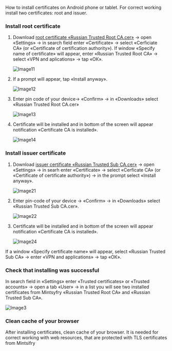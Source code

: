 How to install certificates on Android phone or tablet. For correct working install two certificates: root and issuer.

### Install root certificate

1. Download [root certificate «Russian Trusted Root CA.cer»](/tls/android/russian_trusted_root_ca.cer) → open «Settings» → in search field enter «Certificate» → select «Cerficiate CA» (or «Certificate of certification authority»). If window «Specify name of certificate» will appear, enter «Russian Trusted Root CA» → select «VPN and aplications» → tap «ОК».

   ![Image11](/tls/android/android-search-certificate-setting.jpg)

2. If a prompt will appear, tap «Install anyway».

   ![Image12](/tls/android/android-install-prompt.jpg)

3. Enter pin code of your device→ «Confirm» → in «Downloads» select «Russian Trusted Root CA.cer»

   ![Image13](/tls/android/android-select-root-certificate.jpg)

4. Certificate will be installed and in bottom of the screen will appear notification «Certificate CA is installed».

   ![Image14](/tls/android/android-certificate-installed-notification.jpg)

### Install issuer certificate

1. Download [issuer certificate «Russian Trusted Sub CA.cer»](russian_trusted_sub_ca.cer) → open «Settings» → in searh enter «Certificate» → select «Cerficate CA» (or «Certificate of certificate authority») →  in the prompt select «Install anyway».

   ![Image21](/tls/android/android-search-certificate-setting.jpg)

2. Enter pin-code of your device → «Confirm» → in «Downloads» select «Russian Trusted Sub CA.cer».

   ![Image22](/tls/android/android-select-issuer-certificate.jpg)

3. Certificate will be installed and in bottom of the screen will appear notification «Certificate CA is installed».

   ![Image24](/tls/android/android-certificate-installed-notification.jpg)

If a window «Specify certificate name» will appear, select  «Russian Trusted Sub CA» → enter «VPN and applications» → tap «ОК».

### Check that installing was successful

In search field in «Settings» enter «Trusted certificates» or «Trusted accounts» → open a tab «User» → in a list you will see two installed certificates from Mintsyfry «Russian Trusted Root CA» and «Russian Trusted Sub CA».

![Image3](/tls/android/android-view-installed-certificates.jpg)

### Clean cache of your browser

After installing certificates, clean cache of your browser. It is needed for correct working with web resources, that are protected with TLS certificates from Mintsifry

